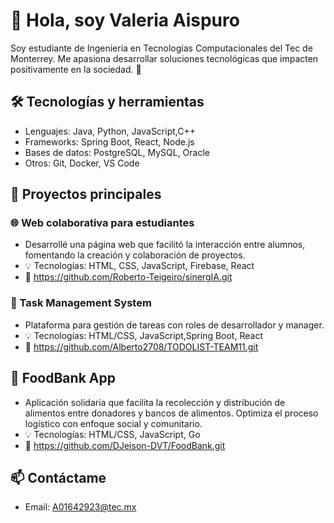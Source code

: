 # 👋 Hola, soy Valeria Aispuro

Soy estudiante de Ingeniería en Tecnologías Computacionales del Tec de Monterrey. Me apasiona desarrollar soluciones tecnológicas que impacten positivamente en la sociedad. 🚀

## 🛠️ Tecnologías y herramientas
- Lenguajes: Java, Python, JavaScript,C++
- Frameworks: Spring Boot, React, Node.js
- Bases de datos: PostgreSQL, MySQL, Oracle
- Otros: Git, Docker, VS Code

## 📂 Proyectos principales

### 🌐 Web colaborativa para estudiantes
- Desarrollé una página web que facilitó la interacción entre alumnos, fomentando la creación y colaboración de proyectos.
- 💡 Tecnologías: HTML, CSS, JavaScript, Firebase, React
- 📌 https://github.com/Roberto-Teigeiro/sinergIA.git

### 📝 Task Management System
- Plataforma para gestión de tareas con roles de desarrollador y manager.
- 💡 Tecnologías: HTML/CSS, JavaScript,Spring Boot, React
- 📌 https://github.com/Alberto2708/TODOLIST-TEAM11.git

## 🍱 FoodBank App
- Aplicación solidaria que facilita la recolección y distribución de alimentos entre donadores y bancos de alimentos. Optimiza el proceso logístico con enfoque social y comunitario.  
- 💡 Tecnologías: HTML/CSS, JavaScript, Go
- 📌 https://github.com/DJeison-DVT/FoodBank.git 


## 📫 Contáctame
- Email: A01642923@tec.mx
